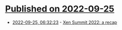 # [Published on 2022-09-25](index.md)

* [2022-09-25, 06:32:23](https://lobste.rs/s/fomgje/xen_summit_2022_recap) - [Xen Summit 2022: a recap](https://xcp-ng.org/blog/2022/09/24/xen-summit-2022-a-recap/)
